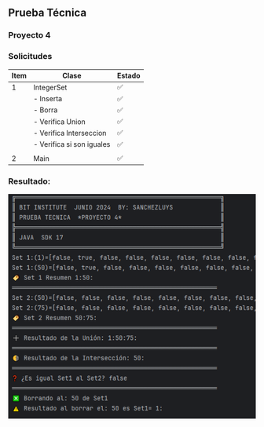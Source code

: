 ## Prueba Técnica

### Proyecto 4

### Solicitudes 
| Item | Clase                     | Estado |
|------|---------------------------|--------|
| 1    | IntegerSet                | ✅     |
|      | - Inserta                 | ✅     |
|      | - Borra                   | ✅     |
|      | - Verifica Union          | ✅     |
|      | - Verifica Interseccion   | ✅     |
|      | - Verifica si son iguales | ✅     |
|      |                           |        |
| 2    | Main                      | ✅     |

### Resultado:

![img_1.png](img_1.png)
